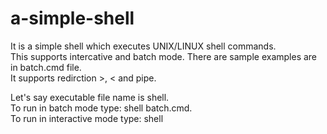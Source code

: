 # a-simple-shell
It is a simple shell which executes UNIX/LINUX shell commands.  
This supports intercative and batch mode. There are sample examples are in batch.cmd file.  
It supports redirction >, < and pipe. 
 
Let's say executable file name  is shell.  
To run in batch mode type: shell batch.cmd.  
To run in interactive mode type: shell
